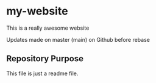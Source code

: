 # my-website

This is a really awesome website

Updates made on master (main) on Github before rebase

## Repository Purpose

This file is just a readme file.
